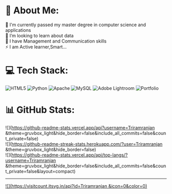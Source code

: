# 💫 About Me:
🔭 I'm currently passed my master degree in computer science and applications<br>👯 I’m looking to learn about data<br>🤝 I have Management and Communication skills<br>⚡ I am Active learner,Smart...


# 💻 Tech Stack:
![HTML5](https://img.shields.io/badge/html5-%23E34F26.svg?style=for-the-badge&logo=html5&logoColor=white) ![Python](https://img.shields.io/badge/python-3670A0?style=for-the-badge&logo=python&logoColor=ffdd54) ![Apache](https://img.shields.io/badge/apache-%23D42029.svg?style=for-the-badge&logo=apache&logoColor=white) ![MySQL](https://img.shields.io/badge/mysql-4479A1.svg?style=for-the-badge&logo=mysql&logoColor=white) ![Adobe Lightroom](https://img.shields.io/badge/Adobe%20Lightroom-31A8FF.svg?style=for-the-badge&logo=Adobe%20Lightroom&logoColor=white) ![Portfolio](https://img.shields.io/badge/Portfolio-%23000000.svg?style=for-the-badge&logo=firefox&logoColor=#FF7139)
# 📊 GitHub Stats:
![](https://github-readme-stats.vercel.app/api?username=Triramranjan &theme=gruvbox_light&hide_border=false&include_all_commits=false&count_private=false)<br/>
![](https://github-readme-streak-stats.herokuapp.com/?user=Triramranjan &theme=gruvbox_light&hide_border=false)<br/>
![](https://github-readme-stats.vercel.app/api/top-langs/?username=Triramranjan &theme=gruvbox_light&hide_border=false&include_all_commits=false&count_private=false&layout=compact)

---
[![](https://visitcount.itsvg.in/api?id=Triramranjan &icon=0&color=0)](https://visitcount.itsvg.in)

<!-- Proudly created with GPRM ( https://gprm.itsvg.in ) -->
